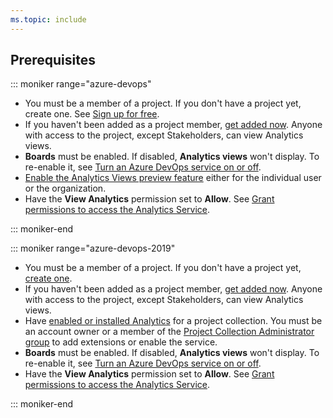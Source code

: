 ```yaml
---
ms.topic: include
---
```


<a id="prerequisites">  </a>
## Prerequisites  


::: moniker range="azure-devops"

- You must be a member of a project. If you don't have a project yet, create one. See [Sign up for free](/azure/devops/user-guide/sign-up-invite-teammates). 
- If you haven't been added as a project member, [get added now](/azure/devops/organizations/accounts/add-organization-users-from-user-hub). Anyone with access to the project, except Stakeholders, can view Analytics views.
- **Boards** must be enabled. If disabled, **Analytics views** won't display. To re-enable it, see [Turn an Azure DevOps service on or off](/azure/devops/organizations/settings/set-services).
- [Enable the Analytics Views preview feature](/azure/devops/project/navigation/preview-features) either for the individual user or the organization. 
- Have the **View Analytics** permission set to **Allow**. See [Grant permissions  to access the Analytics Service](/azure/devops/report/powerbi/analytics-security).


::: moniker-end


::: moniker range="azure-devops-2019"

- You must be a member of a project. If you don't have a project yet, [create one](/azure/devops/organizations/projects/create-project). 
- If you haven't been added as a project member, [get added now](/azure/devops/organizations/security/add-users-team-project). Anyone with access to the project, except Stakeholders, can view Analytics views.
- Have [enabled or installed Analytics](/azure/devops/report/dashboards/analytics-extension) for a project collection. You must be an account owner or a member of the [Project Collection Administrator group](/azure/devops/organizations/security/set-project-collection-level-permissions) to add extensions or enable the service.
- **Boards** must be enabled. If disabled, **Analytics views** won't display. To re-enable it, see [Turn an Azure DevOps service on or off](/azure/devops/organizations/settings/set-services).
- Have the **View Analytics** permission set to **Allow**. See [Grant permissions  to access the Analytics Service](/azure/devops/report/powerbi/analytics-security).

::: moniker-end

